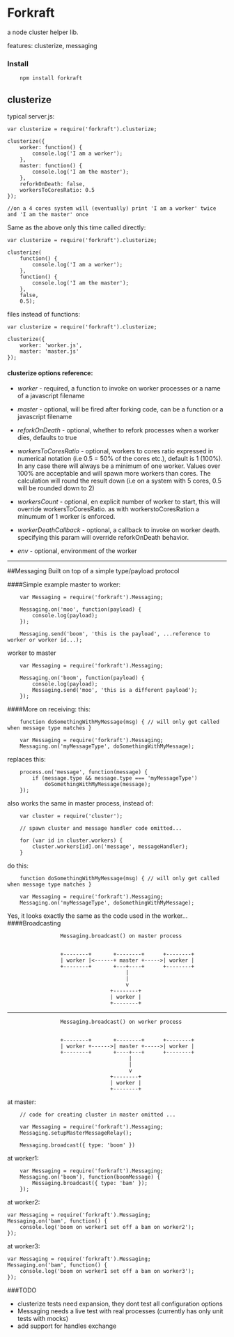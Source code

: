 Forkraft
========

a node cluster helper lib.

features: clusterize, messaging

### Install
```
	npm install forkraft
```

## clusterize
typical server.js:
```
var clusterize = require('forkraft').clusterize;

clusterize({
	worker: function() {
	    console.log('I am a worker');
	},
	master: function() {
		console.log('I am the master');
	},
	reforkOnDeath: false,
	workersToCoresRatio: 0.5
});

//on a 4 cores system will (eventually) print 'I am a worker' twice and 'I am the master' once

```
Same as the above only this time called directly:
```
var clusterize = require('forkraft').clusterize;

clusterize(
	function() {
	    console.log('I am a worker');
	}, 
	function() {
		console.log('I am the master');
	},
	false,
	0.5);
```
files instead of functions:
```
var clusterize = require('forkraft').clusterize;

clusterize({
	worker: 'worker.js',
	master: 'master.js'
});
```

#### clusterize options reference:
- *worker*            - required, a function to invoke on worker processes or a name of a javascript filename

- *master*            - optional, will be fired after forking code, can be a function or a javascript filename

- *reforkOnDeath*       - optional, whether to refork processes when a worker dies, defaults to true

- *workersToCoresRatio* - optional, workers to cores ratio expressed in numerical notation 
                            (i.e 0.5 = 50% of the cores etc.), default is 1 (100%). In any case there will
	                        always be a minimum of one worker. Values over 100% are acceptable and will spawn more workers than cores. 
	                        The calculation will round the result down (i.e on a system with 5 cores, 0.5 will be rounded down to 2)

- *workersCount*        - optional, en explicit number of worker to start, this will override workersToCoresRatio.
                            as with workerstoCoresRation a minumum of 1 worker is enforced.

- *workerDeathCallback* - optional, a callback to invoke on worker death. specifying this param will override
	                        reforkOnDeath behavior.

- *env* 				- optional, environment of the worker

-----------------------------------------------------------------------------------------------------------
##Messaging
Built on top of a simple type/payload protocol

####Simple example
master to worker:
```
	var Messaging = require('forkraft').Messaging;
	
	Messaging.on('moo', function(payload) {
		console.log(payload);
	});

	Messaging.send('boom', 'this is the payload', ...reference to worker or worker id...);
```
worker to master
```
	var Messaging = require('forkraft').Messaging;
	
	Messaging.on('boom', function(payload) {
		console.log(payload);
		Messaging.send('moo', 'this is a different payload');
	});
```
####More on receiving:
this:
```	
	function doSomethingWithMyMessage(msg) { // will only get called when message type matches }

	var Messaging = require('forkraft').Messaging;
	Messaging.on('myMessageType', doSomethingWithMyMessage);
```
replaces this:
```	
	process.on('message', function(message) {
		if (message.type && message.type === 'myMessageType')
			doSomethingWithMyMessage(message);
	});
```
also works the same in master process, instead of:
```
	var cluster = require('cluster');
	
	// spawn cluster and message handler code omitted...

	for (var id in cluster.workers) {		 
		cluster.workers[id].on('message', messageHandler);
	}
```
do this:
```
	function doSomethingWithMyMessage(msg) { // will only get called when message type matches }

	var Messaging = require('forkraft').Messaging;
	Messaging.on('myMessageType', doSomethingWithMyMessage);
```
Yes, it looks exactly the same as the code used in the worker...
####Broadcasting

                     Messaging.broadcast() on master process


                     +--------+       +--------+      +--------+
                     | worker |<------+ master +----->| worker |
                     +--------+       +---+----+      +--------+
                                          |
                                          |
                                          v
                                     +--------+
                                     | worker |
                                     +--------+

-------------------------------------------------------------------------------

                     Messaging.broadcast() on worker process


                     +--------+       +--------+      +--------+
                     | worker +------>| master +----->| worker |
                     +--------+       +----+---+      +--------+
                                           |
                                           |
                                           v
                                     +--------+
                                     | worker |
                                     +--------+                                     
at master:
```
	// code for creating cluster in master omitted ...

	var Messaging = require('forkraft').Messaging;
	Messaging.setupMasterMessageRelay();

	Messaging.broadcast({ type: 'boom' })
```
at worker1:
```
	var Messaging = require('forkraft').Messaging;
	Messaging.on('boom'), function(boomMessage) {
		Messaging.broadcast({ type: 'bam' });
	});
```
at worker2:
```
var Messaging = require('forkraft').Messaging;
Messaging.on('bam', function() {
	console.log('boom on worker1 set off a bam on worker2');
});
```
at worker3:
```
var Messaging = require('forkraft').Messaging;
Messaging.on('bam', function() {
	console.log('boom on worker1 set off a bam on worker3');
});
```
###TODO
- clusterize tests need expansion, they dont test all configuration options
- Messaging needs a live test with real processes (currently has only unit tests with mocks)
- add support for handles exchange